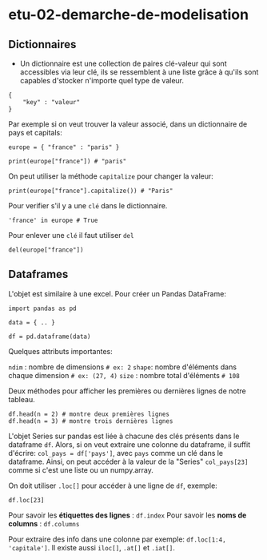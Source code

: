 # etu-02-demarche-de-modelisation


## Dictionnaires

- Un dictionnaire est une collection de paires clé-valeur qui sont accessibles via leur clé, ils se ressemblent à une liste grâce à qu'ils sont capables d'stocker n'importe quel type de valeur.

```
{
    "key" : "valeur"
}
```

Par exemple si on veut trouver la valeur associé, dans un dictionnaire de pays et capitals:

```
europe = { "france" : "paris" }

print(europe["france"]) # "paris"
```

On peut utiliser la méthode `capitalize` pour changer la valeur:

```
print(europe["france"].capitalize()) # "Paris"
```

Pour verifier s'il y a une `clé` dans le dictionnaire. 

```
'france' in europe # True
```

Pour enlever une `clé` il faut utiliser `del`
```
del(europe["france"])
```

## Dataframes

L'objet est similaire à une excel. Pour créer un Pandas DataFrame:

```
import pandas as pd

data = { .. }

df = pd.dataframe(data)
```

Quelques attributs importantes:

`ndim` : nombre de dimensions `# ex: 2`
`shape`: nombre d'éléments dans chaque dimension `# ex: (27, 4)`
`size` : nombre total d'éléments `# 108`

Deux méthodes pour afficher les premières ou dernières lignes de notre tableau.

```
df.head(n = 2) # montre deux premières lignes 
df.head(n = 3) # montre trois dernières lignes
```

L'objet Series sur pandas est liée à chacune des clés présents dans le dataframe `df`. Alors, si on veut extraire une colonne du dataframe, il suffit d'écrire: `col_pays = df['pays']`, avec `pays` comme un clé dans le dataframe. Ainsi, on peut accéder à la valeur de la "Series" `col_pays[23]` comme si c'est une liste ou un numpy.array.

On doit utiliser `.loc[]` pour accéder à une ligne de `df`, exemple: 
```
df.loc[23]
```

Pour savoir les **étiquettes des lignes** : `df.index`
Pour savoir les **noms de columns** : `df.columns`

Pour extraire des info dans une colonne par exemple: `df.loc[1:4, 'capitale']`. Il existe aussi `iloc[]`, `.at[]` et `.iat[]`.




